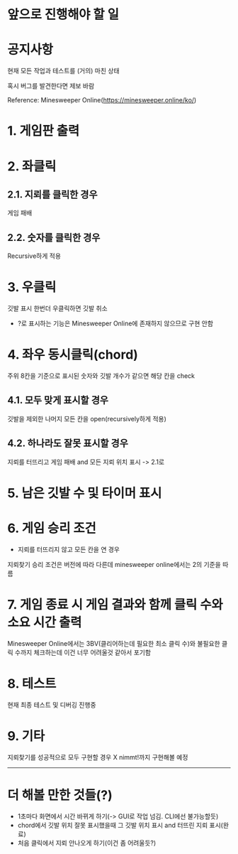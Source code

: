앞으로 진행해야 할 일
====================

# 공지사항

현재 모든 작업과 테스트를 (거의) 마친 상태

혹시 버그를 발견한다면 제보 바람

Reference: Minesweeper Online(https://minesweeper.online/ko/)

# 1. 게임판 출력

# 2. 좌클릭
## 2.1. 지뢰를 클릭한 경우
게임 패배
## 2.2. 숫자를 클릭한 경우
Recursive하게 적용

# 3. 우클릭
깃발 표시 한번더 우클릭하면 깃발 취소
- ?로 표시하는 기능은 Minesweeper Online에 존재하지 않으므로 구현 안함

# 4. 좌우 동시클릭(chord)
주위 8칸을 기준으로 표시된 숫자와 깃발 개수가 같으면 해당 칸을 check
## 4.1. 모두 맞게 표시할 경우
깃발을 제외한 나머지 모든 칸을 open(recursively하게 적용)
## 4.2. 하나라도 잘못 표시할 경우
지뢰를 터뜨리고 게임 패배 and 모든 지뢰 위치 표시 -> 2.1로

# 5. 남은 깃발 수 및 타이머 표시

# 6. 게임 승리 조건
- 지뢰를 터뜨리지 않고 모든 칸을 연 경우

지뢰찾기 승리 조건은 버전에 따라 다른데 minesweeper online에서는 2의 기준을 따름

# 7. 게임 종료 시 게임 결과와 함께 클릭 수와 소요 시간 출력
Minesweeper Online에서는 3BV(클리어하는데 필요한 최소 클릭 수)와 불필요한 클릭 수까지 체크하는데 이건 너무 어려울것 같아서 포기함

# 8. 테스트
현재 최종 테스트 및 디버깅 진행중

# 9. 기타
지뢰찾기를 성공적으로 모두 구현할 경우 X nimmt!까지 구현해볼 예정

- - -

# 더 해볼 만한 것들(?)
- 1초마다 화면에서 시간 바뀌게 하기(-> GUI로 작업 넘김. CLI에선 불가능할듯)
- chord에서 깃발 위치 잘못 표시했을때 그 깃발 위치 표시 and 터뜨린 지뢰 표시(완료)
- 처음 클릭에서 지뢰 안나오게 하기(이건 좀 어려울듯?)